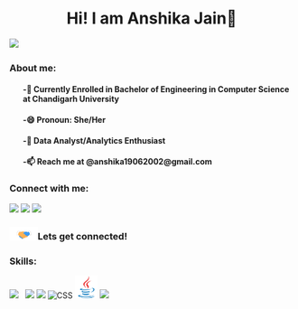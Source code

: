 
<h1 align="center"> Hi! I am Anshika Jain👋</h1>

<p> <img src="https://komarev.com/ghpvc/?username=DISHA-TRIVEDI&label=Profile%20views&color=52bc56&style=plastic" alter="Anshika Jain"/></p>
<p>
    <h3>About me:</h3>
 <ul> 
        <h4>-🔭 Currently Enrolled in Bachelor of Engineering in Computer Science at Chandigarh University </h4>
        <h4>-😄 Pronoun: She/Her</h4>
        <h4>-🌱 Data Analyst/Analytics Enthusiast</h4>
        <h4>-📫 Reach me at @anshika19062002@gmail.com</h4>
</ul> 
</p>
    <h3>Connect with me:</h3>
    <p>
        <a  href="mailto: anshika19062002@gmail.com" target="_blank"><img src="https://cdn3.iconfinder.com/data/icons/capsocial-round/500/linkedin-512.png(https://ssl.gstatic.com/ui/v1/icons/mail/rfr/logo_gmail_lockup_default_1x_r5.png)" alter="anshik19062002@gmail.com" width="40"/></a>
        <a  href="linkedin.com/in/anshika-jain-19j06/" target="_blank"><img src="https://cdn3.iconfinder.com/data/icons/capsocial-round/500/linkedin-512.png" alter="Anshika Jain" width="40"/></a>
        <a  href="[https://www.hackerrank.com/dishatrivedi2003](https://www.hackerrank.com/profile/anshika19062002)" target="_blank"><img src="https://cdn4.iconfinder.com/data/icons/logos-and-brands/512/160_Hackerrank_logo_logos-256.png" alter="@anshika19062002" width="40"/></a>            
    </p>
    <p>
    <h3 align="left"> <img src="https://raw.githubusercontent.com/ank1traj/ank1traj/master/media/Handshake.gif" alter="Anshika Jain" width="50"/>Lets get connected!</h3>
    </p>
    <h3>Skills:</h3>
    <p>
        <img src="https://img.icons8.com/color/48/000000/c-programming.png" alter="c" width="40"> &nbsp <img src="https://img.icons8.com/color/48/000000/c-plus-plus-logo.png" alter="c++" width="40">&nbsp<img src="https://img.icons8.com/color/48/000000/html-5.png" alter="html" width="40" >&nbsp<img src="https://upload.wikimedia.org/wikipedia/commons/thumb/6/62/CSS3_logo.svg/800px-CSS3_logo.svg.png" alt="CSS" width="40">&nbsp<img src="https://raw.githubusercontent.com/devicons/devicon/master/icons/java/java-original.svg" alter="java" width="40" >&nbsp<img src="https://www.ankitweblogic.com/javascript/js_img/javascript.png"alter="js" width="80" >
    </p>
 
